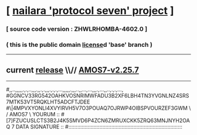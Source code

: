 
# [ [nailara 'protocol seven' project](http://nailara.network/) ]

### [ source code version : ZHWLRHOMBA-4602.0 ]

### ( this is the public domain [license](../license)d 'base' branch )
---
## current [release](https://github.com/nailara-technologies/protocol-7/releases) \\\\// [AMOS7-v2.25.7](https://github.com/nailara-technologies/protocol-7/releases/tag/AMOS7-v2.25.7)
---

#,,..,,,,,.,.,..,,,.,,.,.,,,.,.,.,...,,,,,.,,,..,,...,...,,,.,...,,..,.,.,...,
#GGNCV33RG542OAHKVOSNRIMWFADU3B2XF6LBH4TN3YVGNLNZ4SRS7MTK53VT5RQKLHT5ADCFTJDEE
#\\\|4MPVXYONLI4XVYIRVH5V7O3POUAQ7OJRWP4OIBSPVOURZEF3GWM \ / AMOS7 \ YOURUM ::
#\[7]FZUCUSLCTS3B2J4K5SMVD6P4ZCN6ZMRUXCKK5ZRQ63MNJNYH2OAQ 7  DATA SIGNATURE ::
#:::::::::::::::::::::::::::::::::::::::::::::::::::::::::::::::::::::::::::::

